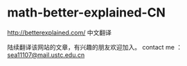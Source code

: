 # math-better-explained-CN
http://betterexplained.com/ 中文翻译

陆续翻译该网站的文章，有兴趣的朋友欢迎加入。
contact me ：sea11107@mail.ustc.edu.cn
